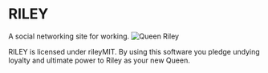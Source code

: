 # RILEY
A social networking site for working.
![Queen Riley](https://i.sli.mg/s1kAg5.jpg)

RILEY is licensed under rileyMIT.  By using this software you pledge undying loyalty and ultimate power to Riley as your new Queen.
